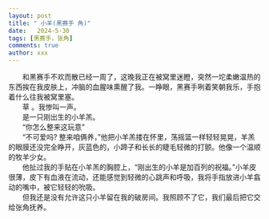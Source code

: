 ```yaml
---
layout: post
title: " 小羊(黑赛手 角)"
date:   2024-5-30
tags: [黑赛手，张角]
comments: true
author: xxx
---
```

&emsp;&emsp;和黑赛手不欢而散已经一周了，这晚我正在被窝里迷瞪，突然一坨柔嫩温热的东西挨在我皮肤上，冲脑的血腥味熏醒了我。一睁眼，黑赛手咧着笑朝我乐，手抱着什么往我被窝里塞。  
&emsp;&emsp;草 。我惨叫一声。  
&emsp;&emsp;是一只刚出生的小羊羔。  
&emsp;&emsp;“你怎么整来这玩意”  
&emsp;&emsp;“不可爱吗?   整来咱俩养，”他把小羊羔搂在怀里，荡摇篮一样轻轻晃晃，羊羔的眼膜还没完全睁开，灰蓝色的，小蹄子和长长的睫毛轻微的打颤。他像一个温顺的牧羊少女。  
&emsp;&emsp;他扯过我的手贴在小羊羔的胸腔上，“刚出生的小羊是加百列的祝福。”小羊皮很薄，皮下有血液在流动，还能感觉到轻微的心跳声和呼吸，我将手指放进小羊翕动的嘴中，被它轻轻的吮吸。  
&emsp;&emsp;但我还是没有允许这只小羊留在我的破房间。我照顾不了它，我们最后把它交给张角抚养。
	
